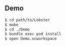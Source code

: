 ## Demo

```bash
$ cd path/to/Lobster
$ make
$ cd ./Demo
$ bundle exec pod install
$ open Demo.xcworkspace
```